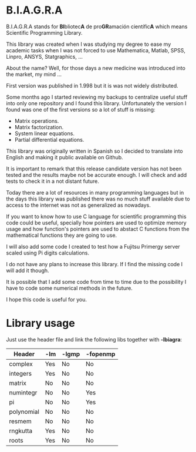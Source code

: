 # B.I.A.G.R.A

B.I.A.G.R.A stands for **BI**bliotec**A** de pro**GR**amación científic**A** which means Scientific Programming Library.

This library was created when I was studying my degree to ease my academic tasks when I was not forced to use Mathematica, Matlab, SPSS, Linpro, ANSYS, Statgraphics, ...

About the name? Well, for those days a new medicine was introduced into the market, my mind ...

First version was published in 1.998 but it is was not widely distributed.

Some months ago I started reviewing my backups to centralize useful stuff into only one repository and I found this library. Unfortunately the version I found was one of the first versions so a lot of stuff is missing:

* Matrix operations.
* Matrix factorization.
* System linear equations.
* Partial differential equations.

This library was originally written in Spanish so I decided to translate into English and making it public available on Github.

It is important to remark that this release candidate version has not been tested and the results maybe not be accurate enough. I will check and add tests to check it in a not distant future.

Today there are a lot of resources in many programming languages but in the days this library was published there was no much stuff available due to access to the internet was not as generalized as nowadays.

If you want to know how to use C language for scientific programming this code could be useful, specially how pointers are used to optimize memory usage and how function's pointers are used to abstact C functions from the mathematical functions they are going to use.

I will also add some code I created to test how a Fujitsu Primergy server scaled using Pi digits calculations.

I do not have any plans to increase this library. If I find the missing code I will add it though.

It is possible that I add some code from time to time due to the possibility I have to code some numerical methods in the future.

I hope this code is useful for you.

# Library usage

Just use the header file and link the following libs together with **-lbiagra**:

| Header     | -lm | -lgmp | -fopenmp |
|------------|-----|-------|----------|
| complex    | Yes |  No   |    No    |
| integers   | Yes |  No   |    No    |
| matrix     | No  |  No   |    No    |
| numintegr  | No  |  No   |    Yes   |
| pi         | No  |  No   |    Yes   |
| polynomial | No  |  No   |    No    |
| resmem     | No  |  No   |    No    |
| rngkutta   | Yes |  No   |    No    |
| roots      | Yes |  No   |    No    |
